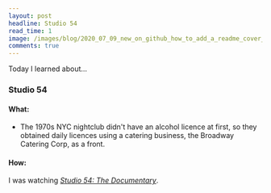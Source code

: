 ```yaml
---
layout: post
headline: Studio 54
read_time: 1
image: /images/blog/2020_07_09_new_on_github_how_to_add_a_readme_cover_to_your_github_profile/gh_profile_cover.jpg
comments: true
---
```


Today I learned about...

### Studio 54 

#### What:

* The 1970s NYC nightclub didn't have an alcohol licence at first, so they obtained daily licences using a catering business, the Broadway Catering Corp, as a front.

#### How:

I was watching [*Studio 54: The Documentary*](https://www.imdb.com/title/tt5773986/).
